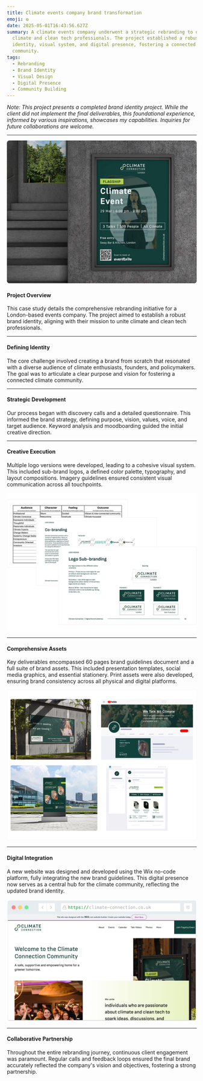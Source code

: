 ```yaml
---
title: Climate events company brand transformation
emoji: ❂
date: 2025-05-01T16:43:56.627Z
summary: A climate events company underwent a strategic rebranding to unite
  climate and clean tech professionals. The project established a robust brand
  identity, visual system, and digital presence, fostering a connected
  community.
tags:
  - Rebranding
  - Brand Identity
  - Visual Design
  - Digital Presence
  - Community Building
---
```

*Note: This project presents a completed brand identity project. While the client did not implement the final deliverables, this foundational experience, informed by various inspirations, showcases my capabilities. Inquiries for future collaborations are welcome.*

- - -

![](/src/assets/img/climate-connection-wall-poster.jpg)

#### **Project Overview**

This case study details the comprehensive rebranding initiative for a London-based events company. The project aimed to establish a robust brand identity, aligning with their mission to unite climate and clean tech professionals.

- - -

#### **Defining Identity**

The core challenge involved creating a brand from scratch that resonated with a diverse audience of climate enthusiasts, founders, and policymakers. The goal was to articulate a clear purpose and vision for fostering a connected climate community.

- - -

#### **Strategic Development**

Our process began with discovery calls and a detailed questionnaire. This informed the brand strategy, defining purpose, vision, values, voice, and target audience. Keyword analysis and moodboarding guided the initial creative direction.

- - -

#### **Creative Execution**

Multiple logo versions were developed, leading to a cohesive visual system. This included sub-brand logos, a defined color palette, typography, and layout compositions. Imagery guidelines ensured consistent visual communication across all touchpoints.

![](/src/assets/img/climate-connection-brand-design-activities.jpg)

- - -

#### **Comprehensive Assets**

Key deliverables encompassed 60 pages brand guidelines document and a full suite of brand assets. This included presentation templates, social media graphics, and essential stationery. Print assets were also developed, ensuring brand consistency across all physical and digital platforms.

![](/src/assets/img/climate-collection-physical-and-digital-assets.jpg)

- - -

#### **Digital Integration**

A new website was designed and developed using the Wix no-code platform, fully integrating the new brand guidelines. This digital presence now serves as a central hub for the climate community, reflecting the updated brand identity.

![](/src/assets/img/screenshot-climate-connection-website.jpeg)

- - -

#### **Collaborative Partnership**

Throughout the entire rebranding journey, continuous client engagement was paramount. Regular calls and feedback loops ensured the final brand accurately reflected the company's vision and objectives, fostering a strong partnership.